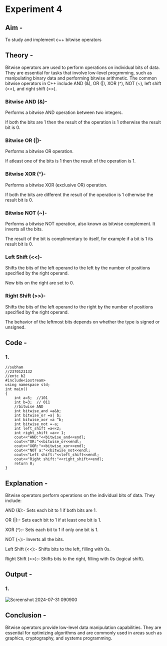 # Experiment 4
## Aim - 
To study and implement c++ bitwise operators
## Theory - 
Bitwise operators are used to perform operations on individual bits of data. They are essential for tasks that involve low-level progrmming, such as manipulating binary data and performing bitwise arithmetic.
The common bitwise operators in C++ include AND (&), OR (|), XOR (^), NOT (~), left shift (<<), and right shift (>>).

### Bitwise AND (&)-

Performs a bitwise AND operation between two integers.

If both the bits are 1 then the result of the operation is 1 otherwise the result bit is 0.

### Bitwise OR (|)-

Performs a bitwise OR operation.

If atleast one of the bits is 1 then the result of the operation is 1.

### Bitwise XOR (^)-

Performs a bitwise XOR (exclusive OR) operation. 

If both the bits are different the result of the operation is 1 otherwise the result bit is 0.

### Bitwise NOT (~)-

Performs a bitwise NOT operation, also known as bitwise complement. It inverts all the bits.

The result of the bit is complimentary to itself, for example if a bit is 1 its result bit is 0.

### Left Shift (<<)-

Shifts the bits of the left operand to the left by the number of positions specified by the right operand.

New bits on the right are set to 0.

### Right Shift (>>)-

Shifts the bits of the left operand to the right by the number of positions specified by the right operand. 

The behavior of the leftmost bits depends on whether the type is signed or unsigned.

## Code - 
### 1.
```
//subham
//2370123132
//entc b2
#include<iostream>
using namespace std;
int main()
{
    int a=5;  //101
    int b=3;  // 011
    //bitwise AND
    int bitwise_and =a&b;
    int bitwise_or =a| b;
    int bitwise_xor =a ^b;
    int bitwise_not =-a;
    int left_shift =a<<2;
    int right_shift =a>> 1;
    cout<<"AND:"<<bitwise_and<<endl;
    cout<<"OR:"<<bitwise_or<<endl;
    cout<<"XOR:"<<bitwise_xor<<endl;
    cout<<"NOT a:"<<bitwise_not<<endl;
    cout<<"Left shift:"<<left_shift<<endl;
    cout<<"Right shift:"<<right_shift<<endl;
    return 0;
}
```

## Explanation -
Bitwise operators perform operations on the individual bits of data. They include:

AND (&):- Sets each bit to 1 if both bits are 1.

OR (|):- Sets each bit to 1 if at least one bit is 1.

XOR (^):- Sets each bit to 1 if only one bit is 1.

NOT (~):- Inverts all the bits.

Left Shift (<<):- Shifts bits to the left, filling with 0s.

Right Shift (>>):- Shifts bits to the right, filling with 0s (logical shift).

## Output -
### 1.
![Screenshot 2024-07-31 090900](https://github.com/user-attachments/assets/f866dde8-b477-4bc9-8fa4-ed26fab0bd7d)

## Conclusion -
Bitwise operators provide low-level data manipulation capabilities. 
They are essential for optimizing algorithms and are commonly used in areas such as graphics, cryptography, and systems programming.
